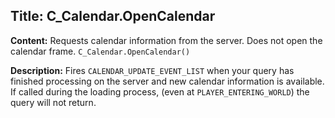 ## Title: C_Calendar.OpenCalendar

**Content:**
Requests calendar information from the server. Does not open the calendar frame.
`C_Calendar.OpenCalendar()`

**Description:**
Fires `CALENDAR_UPDATE_EVENT_LIST` when your query has finished processing on the server and new calendar information is available.
If called during the loading process, (even at `PLAYER_ENTERING_WORLD`) the query will not return.